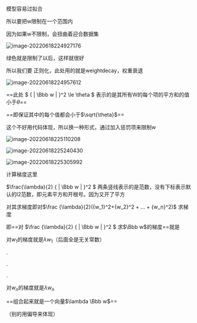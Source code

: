 模型容易过拟合

所以要把w限制在一个范围内

因为如果w不限制，会扭曲着迎合数据集

![image-20220618224927176](D:\论文\截图\image-20220618224927176.png)

绿色就是限制了以后，这样就很好

所以我们要  正则化，此处用的就是weightdecay，权重衰退

![image-20220618224957612](D:\论文\截图\image-20220618224957612.png)

==此处 $  { \|  \Bbb w  \| }^2 \le \theta   $  表示的是其所有W的每个项的平方和的值小于$\theta$==

==即保证其中的每个值都会小于$\sqrt{\theta}$==



这个不好用代码体现，所以换一种形式，通过加入惩罚项来限制w

![image-20220618225110208](D:\论文\截图\image-20220618225110208.png)



![image-20220618225240430](D:\论文\截图\image-20220618225240430.png)

![image-20220618225305992](D:\论文\截图\image-20220618225305992.png)

计算梯度这里

$\frac{\lambda}{2}  { \|  \Bbb w  \| }^2    $        两条竖线表示的是范数，没有下标表示默认的l2范数，即元素平方和开根号。因为又开了平方



对其求梯度即对$\frac {\lambda}{2}({w_1}^2+{w_2}^2    + ...  +  {w_n}^2)$  求梯度

即==对 $\frac {\lambda}{2}  { \|  \Bbb w  \| }^2    $  求$\Bbb w$的梯度==就是

对$w_1$的梯度就是$\lambda w_1$（后面全是无关常数）

.

.

.

对$w_n$的梯度就是$\lambda w_n$

==组合起来就是一个向量$\lambda \Bbb w$==



（别的用偏导来体现）













